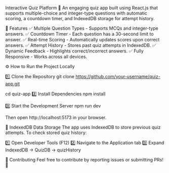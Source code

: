 Interactive Quiz Platform 🎯
An engaging quiz app built using React.js that supports multiple-choice and integer-type questions with automatic scoring, a countdown timer, and IndexedDB storage for attempt history.

🚀 Features
✅ Multiple Question Types - Supports MCQs and integer-type answers.
✅ Countdown Timer - Each question has a 30-second limit to answer.
✅ Real-time Scoring - Automatically updates scores upon correct answers.
✅ Attempt History - Stores past quiz attempts in IndexedDB.
✅ Dynamic Feedback - Highlights correct/incorrect answers.
✅ Fully Responsive - Works across all devices.

⚙️ How to Run the Project Locally

1️⃣ Clone the Repository
git clone https://github.com/your-username/quiz-app.git

cd quiz-app
2️⃣ Install Dependencies
npm install

3️⃣ Start the Development Server
npm run dev

Then open http://localhost:5173 in your browser.

📌 IndexedDB Data Storage
The app uses IndexedDB to store previous quiz attempts.
To check stored quiz history:

1️⃣ Open Developer Tools (F12)
2️⃣ Navigate to the Application tab
3️⃣ Expand IndexedDB → QuizDB → quizHistory

🙌 Contributing
Feel free to contribute by reporting issues or submitting PRs! 🚀
